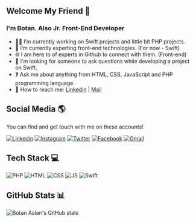 ## Welcome My Friend 🙋
###  I'm Botan. Also Jr. Front-End Developer 

- 👩‍💻 I’m currently working on Swift projects and little bit PHP projects.
- 📝 I’m currently experting front-end technologies. (For now - Swift)
- 🌐 I am here to of experts in Github to connect with them. (Front-end)
- 🤔 I'm looking for someone to ask questions while developing a project on Swift.
- ❓ Ask me about anything from HTML, CSS, JavaScript and PHP programming language.
- 🧐 How to reach me: [Linkedin](https://www.linkedin.com/in/btnaslan/) | [Mail](mailto:btnaslan@gmail.com)

## Social Media 🌎

You can find and get touch with me on these accounts!

[![Linkedin](https://img.shields.io/badge/-Linkedin-0177b5?style=for-the-badge&logo=linkedin&logoColor=white)](https://www.linkedin.com/in/btnaslan/)
[![Instagram](https://img.shields.io/badge/-Instagram-E4405F?style=for-the-badge&logo=instagram&logoColor=white)](https://www.instagram.com/btnaslan/)
[![Twitter](https://img.shields.io/badge/-Twitter-1DA1F2?style=for-the-badge&logo=twitter&logoColor=white)](https://twitter.com/btnaslann/)
[![Facebook](https://img.shields.io/badge/-Facebook-1877F2?style=for-the-badge&logo=facebook&logoColor=white)](https://www.facebook.com/botanaslann/)
[![Gmail](https://img.shields.io/badge/-Gmail-EA4335?style=for-the-badge&logo=Gmail&logoColor=white)](mailto:btnaslan@gmail.com)

## Tech Stack 💻

![PHP](https://img.shields.io/badge/PHP-005ed1.svg?style=for-the-badge&logo=php&logoColor=white) ![HTML](https://img.shields.io/badge/HTML-E34F26.svg?style=for-the-badge&logo=HTML5&logoColor=white) ![CSS](https://img.shields.io/badge/css-1572B6.svg?style=for-the-badge&logo=CSS3&logoColor=white) ![JS](https://img.shields.io/badge/js-F7DF1E.svg?style=for-the-badge&logo=javascript&logoColor=black) ![Swift](https://img.shields.io/badge/swift-F05138?style=for-the-badge&logo=swift&logoColor=white) 

## GitHub Stats 📊


![Botan Aslan's GitHub stats](https://github-readme-stats.vercel.app/api?username=botanaslan)</br>

